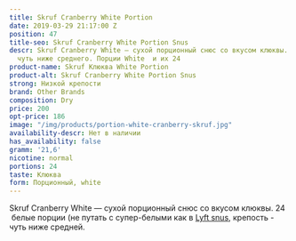 ```yaml
---
title: Skruf Cranberry White Portion
date: 2019-03-29 21:17:00 Z
position: 47
title-seo: Skruf Cranberry White Portion Snus
descr: Skruf Cranberry White — сухой порционный снюс со вкусом клюквы. Крепость -
  чуть ниже среднего. Порции White  и их 24
product-name: Skruf Клюква White Portion
product-alt: Skruf Cranberry White Portion Snus
strong: Низкой крепости
brand: Other Brands
composition: Dry
price: 200
opt-price: 186
image: "/img/products/portion-white-cranberry-skruf.jpg"
availability-descr: Нет в наличии
has_availability: false
gramm: '21,6'
nicotine: normal
portions: 24
taste: Клюква
form: Порционный, white
---
```


Skruf Cranberry White — сухой порционный снюс со вкусом клюквы.
24  белые порции (не путать с супер-белыми как в [Lyft snus](/lyft), крепость - чуть ниже средней.